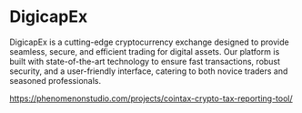 # DigicapEx
DigicapEx is a cutting-edge cryptocurrency exchange designed to provide seamless, secure, and efficient trading for digital assets. Our platform is built with state-of-the-art technology to ensure fast transactions, robust security, and a user-friendly interface, catering to both novice traders and seasoned professionals.


https://phenomenonstudio.com/projects/cointax-crypto-tax-reporting-tool/
